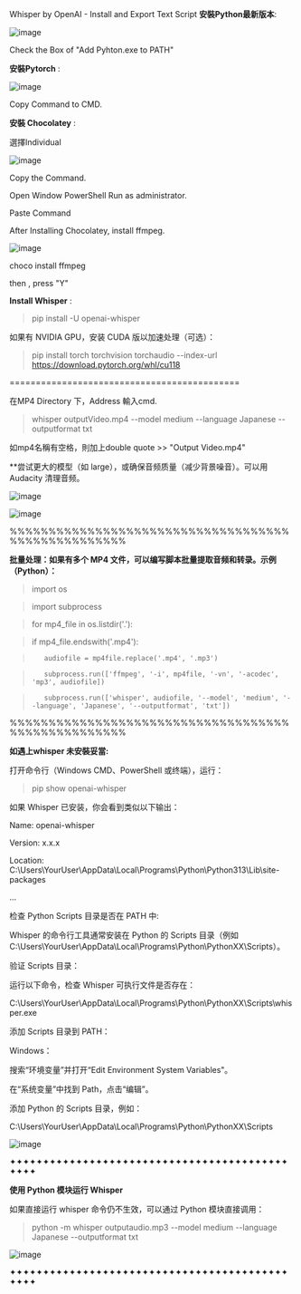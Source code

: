 Whisper by OpenAI - Install and Export Text Script
**安裝Python最新版本**:

 
![image](https://github.com/user-attachments/assets/8a99b1a0-530c-49f7-82cd-34f03dc44b88)



Check the Box of "Add Pyhton.exe to PATH"

**安裝Pytorch** :

 
![image](https://github.com/user-attachments/assets/0661bf6d-8fea-464b-8785-7cbffa9f4e84)



Copy Command to CMD.

**安裝 Chocolatey** :


選擇Individual

![image](https://github.com/user-attachments/assets/bb6326b3-723a-4731-8a1a-d2df0e05b92d)


Copy the Command.

Open Window PowerShell Run as administrator.

Paste Command

After Installing Chocolatey, install ffmpeg.


![image](https://github.com/user-attachments/assets/54939ab3-156e-4970-8efb-c006948c6a3b)



choco install ffmpeg

then , press "Y"

**Install Whisper** :

>pip install -U openai-whisper

如果有 NVIDIA GPU，安装 CUDA 版以加速处理（可选）：

>pip install torch torchvision torchaudio --index-url https://download.pytorch.org/whl/cu118



============================================



在MP4 Directory 下，Address 輸入cmd.

>whisper outputVideo.mp4 --model medium --language Japanese --outputformat txt



如mp4名稱有空格，則加上double quote >> "Output Video.mp4"

**尝试更大的模型（如 large），或确保音频质量（减少背景噪音）。可以用 Audacity 清理音频。


![image](https://github.com/user-attachments/assets/45cfc611-d3d2-49c7-bb1c-74731e2e62f9)



![image](https://github.com/user-attachments/assets/d52099bd-e2ff-4637-9a31-5ea88bc4e899)




%%%%%%%%%%%%%%%%%%%%%%%%%%%%%%%%%%%%%%%%%%%%%%%%%%%

**批量处理：如果有多个 MP4 文件，可以编写脚本批量提取音频和转录。示例（Python）：**

>import os

>import subprocess

>for mp4_file in os.listdir('.'):

>    if mp4_file.endswith('.mp4'):

>        audiofile = mp4file.replace('.mp4', '.mp3')

>        subprocess.run(['ffmpeg', '-i', mp4file, '-vn', '-acodec', 'mp3', audiofile])

>        subprocess.run(['whisper', audiofile, '--model', 'medium', '--language', 'Japanese', '--outputformat', 'txt'])

%%%%%%%%%%%%%%%%%%%%%%%%%%%%%%%%%%%%%%%%%%%%%%%%%%%

**如遇上whisper 未安裝妥當:**

打开命令行（Windows CMD、PowerShell 或终端），运行：

>pip show openai-whisper

如果 Whisper 已安装，你会看到类似以下输出：

Name: openai-whisper

Version: x.x.x

Location: C:\Users\YourUser\AppData\Local\Programs\Python\Python313\Lib\site-packages

...

检查 Python Scripts 目录是否在 PATH 中:

Whisper 的命令行工具通常安装在 Python 的 Scripts 目录（例如 C:\Users\YourUser\AppData\Local\Programs\Python\PythonXX\Scripts）。

验证 Scripts 目录： 

运行以下命令，检查 Whisper 可执行文件是否存在：

C:\Users\YourUser\AppData\Local\Programs\Python\PythonXX\Scripts\whisper.exe

添加 Scripts 目录到 PATH：

Windows： 

搜索“环境变量”并打开“Edit Environment System Variables"。

在“系统变量”中找到 Path，点击“编辑”。

添加 Python 的 Scripts 目录，例如：

C:\Users\YourUser\AppData\Local\Programs\Python\PythonXX\Scripts

![image](https://github.com/user-attachments/assets/bbd65efe-1131-408b-bcf7-d6b7f733b986)




✦✦✦✦✦✦✦✦✦✦✦✦✦✦✦✦✦✦✦✦✦✦✦✦✦✦✦✦✦✦✦✦✦✦✦✦✦✦✦✦✦✦✦✦✦✦

**使用 Python 模块运行 Whisper**

如果直接运行 whisper 命令仍不生效，可以通过 Python 模块直接调用：

>python -m whisper outputaudio.mp3 --model medium --language Japanese --outputformat txt


![image](https://github.com/user-attachments/assets/ca502d71-b55e-4d74-9d65-10aa0449fdab)





✦✦✦✦✦✦✦✦✦✦✦✦✦✦✦✦✦✦✦✦✦✦✦✦✦✦✦✦✦✦✦✦✦✦✦✦✦✦✦✦✦✦✦✦✦✦
